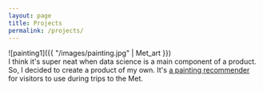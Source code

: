 ```yaml
---
layout: page
title: Projects
permalink: /projects/ 
---
```


![painting1]({{ "/images/painting.jpg" | Met_art }})  
I think it's super neat when data science is a main component of a product. So, I decided to create a product of my own. It's [a painting recommender](https://github.com/cchen181/painting_recommender_for_Met) for visitors to use during trips to the Met.
